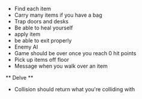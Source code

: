 * Find each item
* Carry many items if you have a bag
* Trap doors and desks
* Be able to heal yourself
* apply item
* be able to exit properly
* Enemy AI
* Game should be over once you reach 0 hit points
* Pick up items off floor
* Message when you walk over an item


** Delve **

* Collision should return what you're colliding with
